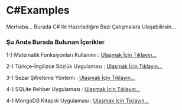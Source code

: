 # C#Examples

Merhaba...
Burada C# İle Hazırladığım Bazı Çalışmalara Ulaşabilirsin...

### Şu Anda Burada Bulunan İçerikler

1-) Matematik Fonksiyonları Kullanımı : [Ulaşmak İçin Tıklayın...](https://github.com/berkekurnaz/CSharpExamples/tree/master/MatematikFonksiyonlar%C4%B1Denemeler)

2-) Türkçe-İngilizce Sözlük Uygulaması : [Ulaşmak İçin Tıklayın...](https://github.com/berkekurnaz/CSharpExamples/tree/master/SozlukUygulamasi)

3-) Sezar Şifreleme Yöntemi : [Ulaşmak İçin Tıklayın...](https://github.com/berkekurnaz/CSharpExamples/tree/master/SezarSifrelemeYontemi)

4-) SQLite Rehber Uygulaması : [Ulaşmak İçin Tıklayın...](https://github.com/berkekurnaz/CSharpExamples/tree/master/SQLite_Rehber_Ornek)

4-) MongoDB Kitaplık Uygulaması : [Ulaşmak İçin Tıklayın...](https://github.com/berkekurnaz/CSharpExamples/tree/master/MongoDB_Kitaplik_Uygulamasi)


